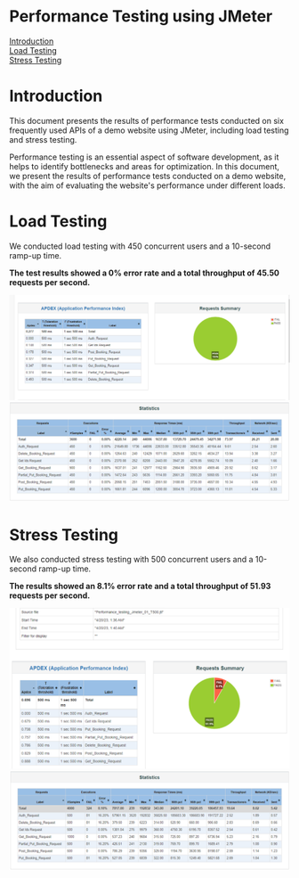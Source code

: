 # Performance Testing using JMeter

[Introduction](https://github.com/Rabbi01521/Performance_Testing_Using_Jmeter#introduction) <br />
[Load Testing](https://github.com/Rabbi01521/Performance_Testing_Using_Jmeter#load-testing) <br />
[Stress Testing](https://github.com/Rabbi01521/Performance_Testing_Using_Jmeter#stress-testing) <br />

# Introduction

This document presents the results of performance tests conducted on six frequently used APIs of a demo website using JMeter, including load testing and stress testing.

Performance testing is an essential aspect of software development, as it helps to identify bottlenecks and areas for optimization. In this document, we present the results of performance tests conducted on a demo website, with the aim of evaluating the website's performance under different loads.

# Load Testing

We conducted load testing with 450 concurrent users and a 10-second ramp-up time.

**The test results showed a 0% error rate and a total throughput of 45.50 requests per second.**

<p align="center">
  <img src="./images/Load_testing2.PNG" />
  <img src="./images/Load_testing3.PNG" />
</p>

# Stress Testing

We also conducted stress testing with 500 concurrent users and a 10-second ramp-up time.

**The results showed an 8.1% error rate and a total throughput of 51.93 requests per second.**

<p align="center">
  <img src="./images/Stress_testing2.PNG" />
  <img src="./images/Stress_testing3.PNG" />
</p>
